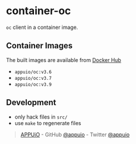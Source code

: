 # container-oc

`oc` client in a container image.

## Container Images

The built images are available from [Docker Hub][hub]

- `appuio/oc:v3.6`
- `appuio/oc:v3.7`
- `appuio/oc:v3.9`

## Development

- only hack files in `src/`
- use `make` to regenerate files

> [APPUiO](https://appuio.ch) -
> GitHub [@appuio](https://github.com/appuio) -
> Twitter [@appuio](https://twitter.com/appuio)

[hub]: https://hub.docker.com/r/appuio/oc/
